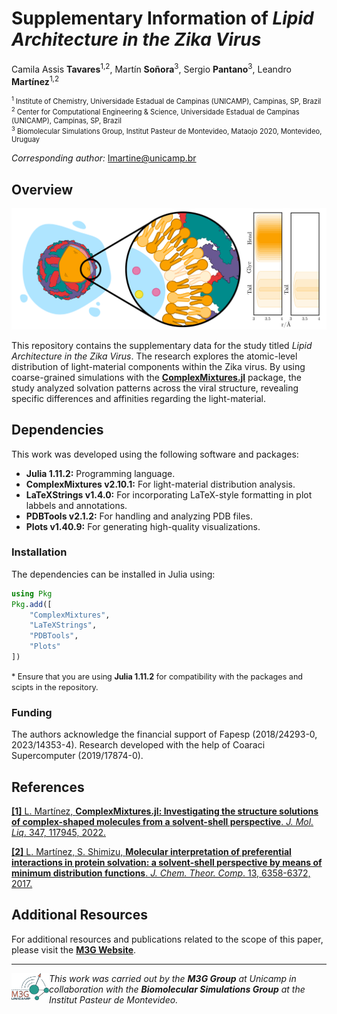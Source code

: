 # Supplementary Information of _Lipid Architecture in the Zika Virus_

<p>
  Camila Assis <b>Tavares</b><sup>1,2</sup>, 
  Martín <b>Soñora</b><sup>3</sup>, 
  Sergio <b>Pantano</b><sup>3</sup>, 
  Leandro <b>Martínez</b><sup>1,2</sup>
</p>

<div style="font-size:0.8em">
  <p>
    <sup>1</sup> Institute of Chemistry, Universidade Estadual de Campinas (UNICAMP), Campinas, SP, Brazil <br>
    <sup>2</sup> Center for Computational Engineering & Science, Universidade Estadual de Campinas (UNICAMP), Campinas, SP, Brazil <br>
    <sup>3</sup> Biomolecular Simulations Group, Institut Pasteur de Montevideo, Mataojo 2020, Montevideo, Uruguay
  </p>
</div>

_Corresponding author:_ [lmartine@unicamp.br](mailto:lmartine@unicamp.br)

## Overview
![](assets/GA2.png)

This repository contains the supplementary data for the study titled *Lipid Architecture in the Zika Virus*. The research explores the atomic-level distribution of light-material components within the Zika virus. By using coarse-grained simulations with the **[ComplexMixtures.jl](https://github.com/m3g/ComplexMixtures.jl)** package, the study analyzed solvation patterns across the viral structure, revealing specific differences and affinities regarding the light-material.

## Dependencies
This work was developed using the following software and packages:

- **Julia 1.11.2:** Programming language.
- **ComplexMixtures v2.10.1:** For light-material distribution analysis.
- **LaTeXStrings v1.4.0:** For incorporating LaTeX-style formatting in plot labbels and annotations. 
- **PDBTools v2.1.2:** For handling and analyzing PDB files.
- **Plots v1.40.9:** For generating high-quality visualizations.

### Installation
The dependencies can be installed in Julia using:
```julia
using Pkg
Pkg.add([
    "ComplexMixtures",
    "LaTeXStrings",
    "PDBTools",
    "Plots"
])
```
<span style="font-size:0.9em;">* Ensure that you are using **Julia 1.11.2** for compatibility with the packages and scipts in the repository.</span>

### Funding
The authors acknowledge the financial support of Fapesp (2018/24293-0, 2023/14353-4). Research developed with the help of Coaraci Supercomputer (2019/17874-0).

## References
[**[1]** L. Martínez, **ComplexMixtures.jl: Investigating the structure solutions of complex-shaped molecules from a  solvent-shell perspective**. _J. Mol. Liq_. 347, 117945, 2022.](https://doi.org/10.1016/j.molliq.2021.117945)


[**[2]** L. Martínez, S. Shimizu, **Molecular interpretation of preferential interactions in protein solvation: a solvent-shell perspective by means of minimum distribution functions**. _J. Chem. Theor. Comp_. 13, 6358-6372, 2017.](https://pubs.acs.org/doi/abs/10.1021/acs.jctc.7b00599)

## Additional Resources
For additional resources and publications related to the scope of this paper, please visit the [**M3G Website**](http://m3g.iqm.unicamp.br).

___

[<img align="left" src="assets/m3g.svg" width="60">](http://m3g.iqm.unicamp.br)
 _This work was carried out by the **M3G Group** at Unicamp in collaboration with the **Biomolecular Simulations Group** at the Institut Pasteur de Montevideo._